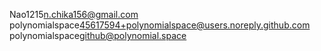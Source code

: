 Nao1215<n.chika156@gmail.com>
polynomialspace<45617594+polynomialspace@users.noreply.github.com>
polynomialspace<github@polynomial.space>

